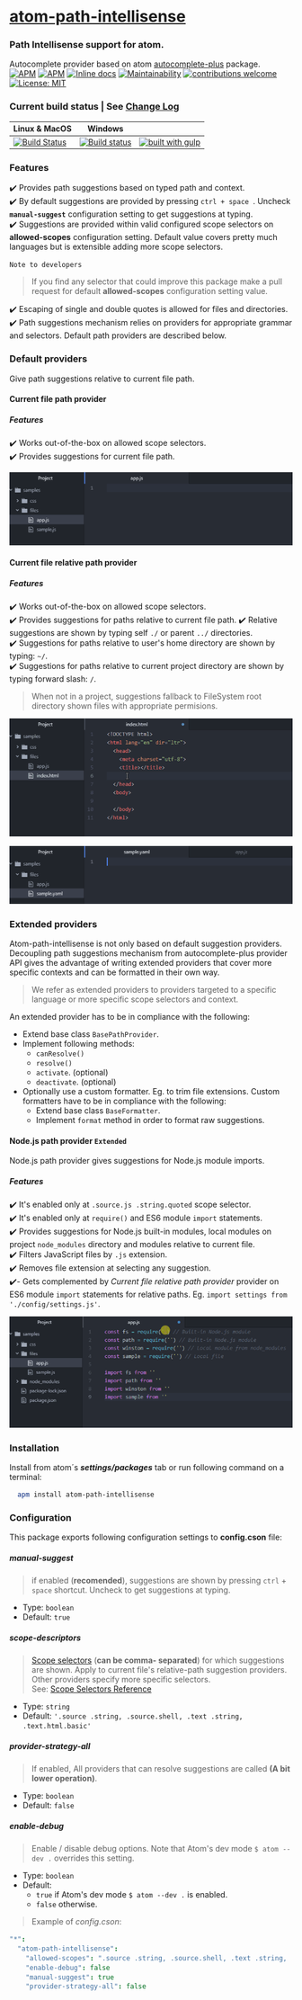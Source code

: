 # [atom-path-intellisense](https://atom.io/packages/atom-path-intellisense)
### Path Intellisense support for atom.  
Autocomplete provider based on atom [autocomplete-plus](https://atom.io/packages/autocomplete-plus) package.  
[![APM](https://img.shields.io/apm/v/atom-path-intellisense?style=plastic)](https://atom.io/packages/atom-path-intellisense)
[![APM](https://img.shields.io/apm/dm/atom-path-intellisense?color=%23cc6677&style=plastic)](https://atom.io/packages/atom-path-intellisense)
[![Inline docs](http://inch-ci.org/github/apercova/atom-path-intellisense.svg?branch=atom-ci)](http://inch-ci.org/github/apercova/atom-path-intellisense)
[![Maintainability](https://api.codeclimate.com/v1/badges/5cb79bcbdcfc1db02a51/maintainability)](https://codeclimate.com/github/apercova/atom-path-intellisense/maintainability)
[![contributions welcome](https://img.shields.io/badge/contributions-welcome-brightgreen.svg?style=flat)](https://github.com/apercova/atom-path-intellisense/issues)
[![License: MIT](https://img.shields.io/badge/License-MIT-yellow.svg)](https://opensource.org/licenses/MIT)

### Current build status | __See [Change Log](CHANGELOG.md)__
| Linux & MacOS | Windows  | |
|---------------|----------|-|
| [![Build Status](https://travis-ci.org/apercova/atom-path-intellisense.svg?branch=atom-ci)](https://travis-ci.org/apercova/atom-path-intellisense)        | [![Build status](https://ci.appveyor.com/api/projects/status/i39dfbmxa9usjqa1/branch/atom-ci?svg=true)](https://ci.appveyor.com/project/apercova/atom-path-intellisense/branch/atom-ci) | [![built with gulp](https://img.shields.io/badge/gulp-ships_this_project-eb4a4b.svg?logo=data%3Aimage%2Fpng%3Bbase64%2CiVBORw0KGgoAAAANSUhEUgAAAAYAAAAOCAMAAAA7QZ0XAAAABlBMVEUAAAD%2F%2F%2F%2Bl2Z%2FdAAAAAXRSTlMAQObYZgAAABdJREFUeAFjAAFGRjSSEQzwUgwQkjAFAAtaAD0Ls2nMAAAAAElFTkSuQmCC)](http://gulpjs.com/) |

### Features
:heavy_check_mark: Provides path suggestions based on typed path and context.  
:heavy_check_mark: By default suggestions are provided by pressing `ctrl + space `. Uncheck  **`manual-suggest`** configuration setting to get suggestions at typing.  
:heavy_check_mark: Suggestions are provided within valid configured scope selectors on **allowed-scopes** configuration setting. Default value covers pretty much languages but is extensible adding more scope selectors.  

  ``Note to developers``
  > If you find any selector that could improve this package make a pull request for default **allowed-scopes** configuration setting value.  
  
:heavy_check_mark: Escaping of single and double quotes is allowed for files and directories.  
:heavy_check_mark: Path suggestions mechanism relies on providers for appropriate grammar and selectors. Default path providers are described below.

### Default providers
Give path suggestions relative to current file path.

#### Current file path provider
##### **_Features_**
:heavy_check_mark: Works out-of-the-box on allowed scope selectors.  
:heavy_check_mark: Provides suggestions for current file path.  

![](https://raw.githubusercontent.com/apercova/imageio/master/atom-path-intellisense/providers/filepath_provider.gif)  

#### Current file relative path provider
##### **_Features_**
:heavy_check_mark: Works out-of-the-box on allowed scope selectors.  
:heavy_check_mark: Provides suggestions for paths relative to current file path.
:heavy_check_mark: Relative suggestions are shown by typing self `./` or parent `../` directories.  
:heavy_check_mark: Suggestions for paths relative to user's home directory are shown by typing: `~/`.  
:heavy_check_mark: Suggestions for paths relative to current project directory are shown by typing forward slash: `/`.  
  > When not in a project, suggestions fallback to FileSystem root directory shown files with appropriate permisions.  

![](https://raw.githubusercontent.com/apercova/imageio/master/atom-path-intellisense/providers/filepath_rel_provider.gif)  

![](https://raw.githubusercontent.com/apercova/imageio/master/atom-path-intellisense/providers/filepath_rel_provider_home.gif)  
  

### Extended providers
Atom-path-intellisense is not only based on default suggestion providers. 
Decoupling path suggestions mechanism from autocomplete-plus provider API gives the advantage of writing extended providers that cover more specific contexts and can be formatted in their own way.

> We refer as extended providers to providers targeted to a specific language or more specific scope selectors and context.

An extended provider has to be in compliance with the following:
- Extend base class `BasePathProvider`.  
- Implement following methods:
  - `canResolve()`
  - `resolve()`
  - `activate`. (optional)
  - `deactivate`. (optional)
- Optionally use a custom formatter. Eg. to trim file extensions.
  Custom formatters have to be in compliance with the following:  
  - Extend base class `BaseFormatter`.  
  - Implement `format` method in order to format raw suggestions.

#### Node.js path provider `Extended`
Node.js path provider gives suggestions for Node.js module imports.  
##### **_Features_**
:heavy_check_mark: It's enabled only at `.source.js .string.quoted` scope selector.  
:heavy_check_mark: It's enabled only at `require()` and ES6 module `import` statements.  
:heavy_check_mark: Provides suggestions for Node.js built-in modules, local modules on project `node_modules` directory and modules relative to current file.  
:heavy_check_mark: Filters JavaScript files by `.js` extension.  
:heavy_check_mark: Removes file extension at selecting any suggestion.  
:heavy_check_mark:- Gets complemented by _Current file relative path provider_  provider on ES6 module `import` statements for relative paths. Eg. `import settings from './config/settings.js'`.  

![](https://raw.githubusercontent.com/apercova/imageio/master/atom-path-intellisense/providers/node_provider.gif)

### Installation
Install from atom´s **_settings/packages_** tab or run following command on a terminal:
```bash
  apm install atom-path-intellisense
```

### Configuration
This package exports following configuration settings to **config.cson** file:  
##### manual-suggest
> if enabled (**recomended**), suggestions are shown by pressing `ctrl` + `space` shortcut. Uncheck to get suggestions at typing.   
- Type:    `boolean`
- Default: `true`

##### scope-descriptors
> [Scope selectors](https://flight-manual.atom.io/behind-atom/sections/scoped-settings-scopes-and-scope-descriptors/) (__can be comma-  separated__) for which suggestions are shown. Apply to current file's relative-path suggestion providers. Other providers specify more specific selectors.  
See: [Scope Selectors Reference](https://flight-manual.atom.io/behind-atom/sections/scoped-settings-scopes-and-scope-descriptors/#scope-selectors)  
- Type:    `string`
- Default: `'.source .string, .source.shell, .text .string, .text.html.basic'`

##### provider-strategy-all
> If enabled, All providers that can resolve suggestions are called __(A bit lower operation)__.
- Type:    `boolean`
- Default: `false`

##### enable-debug
> Enable / disable debug options. Note that Atom's dev mode `$ atom --dev .` overrides this setting.
- Type: `boolean`
- Default: 
  - `true` if Atom's dev mode `$ atom --dev .` is enabled.
  - `false` otherwise. 

> Example of _config.cson_:  
```cson
"*":
  "atom-path-intellisense":
    "allowed-scopes": ".source .string, .source.shell, .text .string, .text.html.basic"
    "enable-debug": false
    "manual-suggest": true
    "provider-strategy-all": false
```
